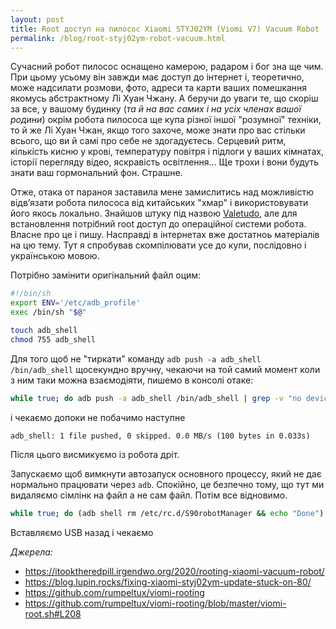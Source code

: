 ```yaml
---
layout: post
title: Root доступ на пилосос Xiaomi STYJ02YM (Viomi V7) Vacuum Robot
permalink: /blog/root-styj02ym-robot-vacuum.html
---
```

Сучасний робот пилосос оснащено камерою, радаром і бог зна ще чим. При цьому усьому він завжди має доступ до інтернет і, теоретично, може надсилати розмови, фото, адреси та карти ваших помешкання якомусь абстрактному Лі Хуан Чжану. А беручи до уваги те, що скоріш за все, у вашому будинку (*та й на вас самих і на усіх членах вашої родини*) окрім робота пилососа ще купа різної іншої "розумної" техніки, то й же Лі Хуан Чжан, якщо того захоче, може знати про вас стільки всього, що ви й самі про себе не здогадуєтесь. Серцевий ритм, кількість кисню у крові, температуру повітря і підлоги у ваших кімнатах, історії перегляду відео, яскравість освітлення... Ще трохи і вони будуть знати ваш гормональний фон. Страшне.

Отже, отака от параноя заставила мене замислитись над можливістю відвʼязати робота пилососа від китайських "хмар" і використовувати його якось локально. Знайшов штуку під назвою [Valetudo](https://valetudo.cloud/), але для встановлення потрібний root доступ до операційної системи робота. Власне про це і пишу. Насправді в інтернетах вже достатноь матеріалів на цю тему. Тут я спробував скомпілювати усе до купи, послідовно і українською мовою.

<!-- more -->

Потрібно замінити оригінальний файл оцим:

```sh
#!/bin/sh
export ENV='/etc/adb_profile'
exec /bin/sh "$@"
```

```sh
touch adb_shell
chmod 755 adb_shell
```

Для того щоб не "тиркати" команду `adb push -a adb_shell /bin/adb_shell` щосекундно вручну, чекаючи на той самий момент коли з ним таки можна взаємодіяти, пишемо в консолі отаке:

```sh
while true; do adb push -a adb_shell /bin/adb_shell | grep -v "no devices"; done
```

і чекаємо допоки не побачимо наступне

```text
adb_shell: 1 file pushed, 0 skipped. 0.0 MB/s (100 bytes in 0.033s)
```

Після цього висмикуємо із робота дріт.

Запускаємо щоб вимкнути автозапуск основного процессу, який не дає нормально працювати через `adb`.
Спокійно, це безпечно тому, що тут ми видаляємо сімлінк на файл а не сам файл. Потім все відновимо.

```sh
while true; do (adb shell rm /etc/rc.d/S90robotManager && echo "Done") 2>&1 | grep -v "no devices"; done
```

Вставляємо USB назад і чекаємо

_Джерела:_

- https://itooktheredpill.irgendwo.org/2020/rooting-xiaomi-vacuum-robot/
- https://blog.lupin.rocks/fixing-xiaomi-styj02ym-update-stuck-on-80/
- https://github.com/rumpeltux/viomi-rooting
- https://github.com/rumpeltux/viomi-rooting/blob/master/viomi-root.sh#L208
